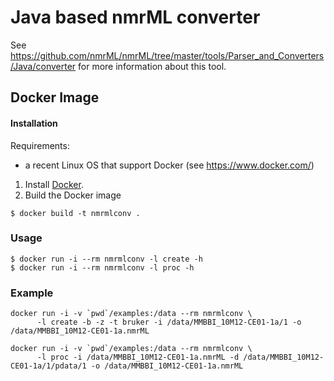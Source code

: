 Java based nmrML converter
=======

See https://github.com/nmrML/nmrML/tree/master/tools/Parser_and_Converters/Java/converter for more information about this tool.

## Docker Image

#### Installation

Requirements:
   * a recent Linux OS that support Docker (see https://www.docker.com/)

1. Install [Docker](https://www.docker.com/).
2. Build the Docker image
```
$ docker build -t nmrmlconv .
```

### Usage

```
$ docker run -i --rm nmrmlconv -l create -h
$ docker run -i --rm nmrmlconv -l proc -h
```

### Example

```
docker run -i -v `pwd`/examples:/data --rm nmrmlconv \
      -l create -b -z -t bruker -i /data/MMBBI_10M12-CE01-1a/1 -o /data/MMBBI_10M12-CE01-1a.nmrML

docker run -i -v `pwd`/examples:/data --rm nmrmlconv \
      -l proc -i /data/MMBBI_10M12-CE01-1a.nmrML -d /data/MMBBI_10M12-CE01-1a/1/pdata/1 -o /data/MMBBI_10M12-CE01-1a.nmrML
```

